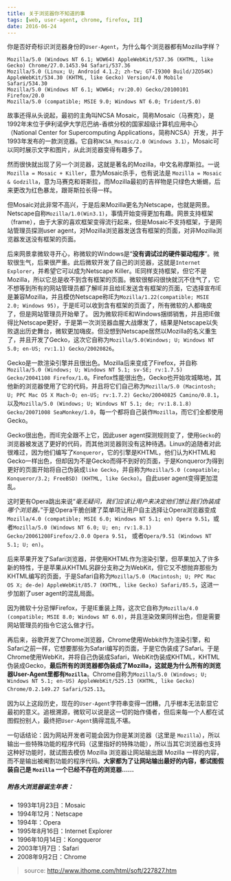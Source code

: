 ```yaml
---
title: 关于浏览器你不知道的事
tags: [web, user-agent, chrome, firefox, IE]
date: 2016-06-24
---
```


你是否好奇标识浏览器身份的``User-Agent``，为什么每个浏览器都有Mozilla字样？

```vbnet
Mozilla/5.0 (Windows NT 6.1; WOW64) AppleWebKit/537.36 (KHTML, like Gecko) Chrome/27.0.1453.94 Safari/537.36
Mozilla/5.0 (Linux; U; Android 4.1.2; zh-tw; GT-I9300 Build/JZO54K) AppleWebKit/534.30 (KHTML, like Gecko) Version/4.0 Mobile Safari/534.30
Mozilla/5.0 (Windows NT 6.1; WOW64; rv:20.0) Gecko/20100101 Firefox/20.0
Mozilla/5.0 (compatible; MSIE 9.0; Windows NT 6.0; Trident/5.0)
```

故事还得从头说起<!--more-->，最初的主角叫NCSA Mosaic，简称Mosaic（马赛克），是1992年末位于伊利诺伊大学厄巴纳-香槟分校的国家超级计算机应用中心（National Center for Supercomputing Applications，简称NCSA）开发，并于1993年发布的一款浏览器。它自称``NCSA_Mosaic/2.0（Windows 3.1）``，Mosaic可以同时展示文字和图片，从此浏览器变得有趣多了。

然而很快就出现了另一个浏览器，这就是著名的Mozilla，中文名称摩斯拉。一说 ``Mozilla = Mosaic + Killer``，意为Mosaic杀手，也有说法是 ``Mozilla = Mosaic & Godzilla``，意为马赛克和哥斯拉，而Mozilla最初的吉祥物是只绿色大蜥蜴，后来更改为红色暴龙，跟哥斯拉长得一样。

但Mosaic对此非常不高兴，于是后来Mozilla更名为Netscape，也就是网景。Netscape自称``Mozilla/1.0(Win3.1)``，事情开始变得更加有趣。网景支持框架（frame），由于大家的喜欢框架变得流行起来，但是Mosaic不支持框架，于是网站管理员探测user agent，对Mozilla浏览器发送含有框架的页面，对非Mozilla浏览器发送没有框架的页面。

后来网景拿微软寻开心，称微软的Windows是“**没有调试过的硬件驱动程序**”。微软很生气，后果很严重。此后微软开发了自己的浏览器，这就是``Internet Explorer``，并希望它可以成为Netscape Killer。IE同样支持框架，但它不是Mozilla，所以它总是收不到含有框架的页面。微软很郁闷很快就沉不住气了，它不想等到所有的网站管理员都了解IE并且给IE发送含有框架的页面，它选择宣布IE是兼容Mozilla，并且模仿Netscape称IE为``Mozilla/1.22(compatible; MSIE 2.0; Windows 95)``，于是IE可以收到含有框架的页面了，所有微软的人都嗨皮了，但是网站管理员开始晕了。
因为微软将IE和Windows捆绑销售，并且把IE做得比Netscape更好，于是第一次浏览器血腥大战爆发了，结果是Netscape以失败退出历史舞台，微软更加嗨皮。但没想到Netscape居然以Mozilla的名义重生了，并且开发了Gecko，这次它自称为``Mozilla/5.0(Windows; U; Windows NT 5.0; en-US; rv:1.1) Gecko/20020826``。

Gecko是一款渲染引擎并且很出色。Mozilla后来变成了Firefox，并自称``Mozilla/5.0 (Windows; U; Windows NT 5.1; sv-SE; rv:1.7.5) Gecko/20041108 Firefox/1.0``。Firefox性能很出色，Gecko也开始攻城略地，其他新的浏览器使用了它的代码，并且将它们自己称为``Mozilla/5.0 (Macintosh; U; PPC Mac OS X Mach-O; en-US; rv:1.7.2) Gecko/20040825 Camino/0.8.1``，以及``Mozilla/5.0 (Windows; U; Windows NT 5.1; de; rv:1.8.1.8) Gecko/20071008 SeaMonkey/1.0``，每一个都将自己装作``Mozilla``，而它们全都使用Gecko。

Gecko很出色，而IE完全跟不上它，因此user agent探测规则变了，使用``Gecko``的浏览器被发送了更好的代码，而其他浏览器则没有这种待遇。Linux的追随者对此很难过，因为他们编写了``Konqueror``，它的引擎是KHTML，他们认为KHTML和Gecko一样出色，但却因为不是Gecko而得不到好的页面，于是Konqueror为得到更好的页面开始将自己伪装成``like Gecko``，并自称为``Mozilla/5.0 (compatible; Konqueror/3.2; FreeBSD) (KHTML, like Gecko)``。自此user agent变得更加混乱。

这时更有Opera跳出来说“_毫无疑问，我们应该让用户来决定他们想让我们伪装成哪个浏览器。_”于是Opera干脆创建了菜单项让用户自主选择让Opera浏览器变成``Mozilla/4.0 (compatible; MSIE 6.0; Windows NT 5.1; en) Opera 9.51``，或者``Mozilla/5.0 (Windows NT 6.0; U; en; rv:1.8.1) Gecko/20061208Firefox/2.0.0 Opera 9.51``， 或者``Opera/9.51 (Windows NT 5.1; U; en)``。

后来苹果开发了Safari浏览器，并使用KHTML作为渲染引擎，但苹果加入了许多新的特性，于是苹果从KHTML另辟分支称之为WebKit，但它又不想抛弃那些为KHTML编写的页面，于是Safari自称为``Mozilla/5.0 (Macintosh; U; PPC Mac OS X; de-de) AppleWebKit/85.7 (KHTML, like Gecko) Safari/85.5``，这进一步加剧了user agent的混乱局面。

因为微软十分忌惮Firefox，于是IE重装上阵，这次它自称为``Mozilla/4.0 (compatible; MSIE 8.0; Windows NT 6.0)``，并且渲染效果同样出色，但是需要网站管理员的指令它这么做才行。

再后来，谷歌开发了Chrome浏览器，Chrome使用Webkit作为渲染引擎，和Safari之前一样，它想要那些为Safari编写的页面，于是它伪装成了Safari。于是Chrome使用WebKit，并将自己伪装成Safari，WebKit伪装成KHTML，KHTML伪装成Gecko，**最后所有的浏览器都伪装成了Mozilla，这就是为什么所有的浏览器User-Agent里都有``Mozilla``**。Chrome自称为``Mozilla/5.0 (Windows; U; Windows NT 5.1; en-US) AppleWebKit/525.13 (KHTML, like Gecko) Chrome/0.2.149.27 Safari/525.13``。

因为以上这段历史，现在的``User-Agent``字符串变得一团糟，几乎根本无法彰显它最初的意义。追根溯源，微软可以说是这一切的始作俑者，但后来每一个人都在试图假扮别人，最终把``User-Agent``搞得混乱不堪。

一句话结论：因为网站开发者可能会因为你是某浏览器（这里是 ``Mozilla``），所以输出一些特殊功能的程序代码（这里指好的特殊功能），所以当其它浏览器也支持这种好功能时，就试图去模仿 Mozilla 浏览器让网站输出跟 Mozilla 一样的内容，而不是输出被阉割功能的程序代码。**大家都为了让网站输出最好的内容，都试图假装自己是 ``Mozilla`` 一个已经不存在的浏览器……**

##### 附各大浏览器诞生年表：
+ 1993年1月23日：Mosaic
+ 1994年12月：Netscape
+ 1994年：Opera
+ 1995年8月16日：Internet Explorer
+ 1996年10月14日：Kongqueror
+ 2003年1月7日：Safari
+ 2008年9月2日：Chrome


> source: http://www.ithome.com/html/soft/227827.htm